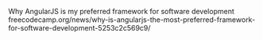 Why AngularJS is my preferred framework for software development
<br>freecodecamp.org/news/why-is-angularjs-the-most-preferred-framework-for-software-development-5253c2c569c9/
